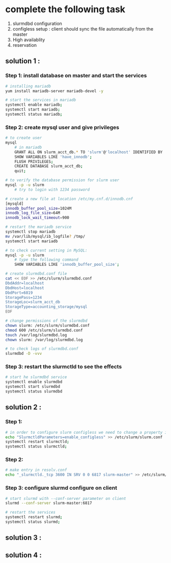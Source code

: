 # complete the following task
1. slurmdbd configuration
1. configless setup : client should sync the file automatically from the master
1. High availablity
1. reservation 

## solution 1 :
### Step 1: install database on master and start the services
```bash
# installing mariadb
yum install mariadb-server mariadb-devel -y

# start the services in mariadb
systemctl enable mariadb;
systemctl start mariadb;
systemctl status mariadb;
```
### Step 2: create mysql user and give privileges
```bash
# to create user
mysql
    # in mariadb 
    GRANT ALL ON slurm_acct_db.* TO 'slurm'@'localhost' IDENTIFIED BY '1234' with grant option;
    SHOW VARIABLES LIKE 'have_innodb';
    FLUSH PRIVILEGES;
    CREATE DATABASE slurm_acct_db;
    quit;

# to verify the database permission for slurm user 
mysql -p -u slurm
    # try to login with 1234 password

# create a new file at location /etc/my.cnf.d/innodb.cnf
[mysqld]
innodb_buffer_pool_size=1024M
innodb_log_file_size=64M
innodb_lock_wait_timeout=900

# restart the mariadb service 
systemctl stop mariadb
mv /var/lib/mysql/ib_logfile? /tmp/
systemctl start mariadb

# to check current setting in MySQL:
mysql -p -u slurm
    # type the following command
    SHOW VARIABLES LIKE 'innodb_buffer_pool_size';

# create slurmdbd.conf file
cat << EOF >> /etc/slurm/slurmdbd.conf
DbdAddr=localhost
DbdHost=localhost
DbdPort=6819
StoragePass=1234
StorageLoc=slurm_acct_db
StorageType=accounting_storage/mysql
EOF

# change permissions of the slurmdbd
chown slurm: /etc/slurm/slurmdbd.conf
chmod 600 /etc/slurm/slurmdbd.conf
touch /var/log/slurmdbd.log
chown slurm: /var/log/slurmdbd.log

# to check logs of slurmdbd.conf
slurmdbd -D -vvv

```
### Step 3: restart the slurmctld to see the effects
```bash
# start he slurmdbd service
systemctl enable slurmdbd 
systemctl start slurmdbd 
systemctl status slurmdbd
```


## solution 2 : 
### Step 1: 
```bash
# in order to configure slurm configless we need to change a property in slurm.conf file which is 
echo "SlurmctldParameters=enable_configless" >> /etc/slurm/slurm.conf
systemctl restart slurmctld;
systemctl status slurmctld;
```
### Step 2: 
```bash
# make entry in resolv.conf 
echo "_slurmctld._tcp 3600 IN SRV 0 0 6817 slurm-master" >> /etc/slurm/resolve.conf
```
### Step 3: configure slurmd configure on client
```bash
# start slurmd with --conf-server parameter on client 
slurmd --conf-server slurm-master:6817

# restart the services
systemctl restart slurmd;
systemctl status slurmd;

```
## solution 3 :

## solution 4 :


